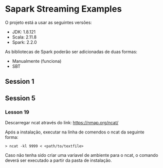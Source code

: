 # Sapark Streaming Examples 

O projeto está a usar as seguintes versões:

* JDK: 1.8.121
* Scala: 2.11.8
* Spark: 2.2.0

As bibliotecas de Spark poderão ser adicionadas de duas 
formas:

* Manualmente (funciona) 
* SBT

## Session 1

## Session 5

### Lesson 19

Descarregar ncat através do link: https://nmap.org/ncat/

Após a instalação, executar na linha de comendos o ncat da
seguinte forma:

```
> ncat -kl 9999 < <path/to/textfile>
```

Caso não tenha sido criar uma variavel de ambiente
para o ncat, o comando deverá ser executado a 
partir da pasta de instalação.

